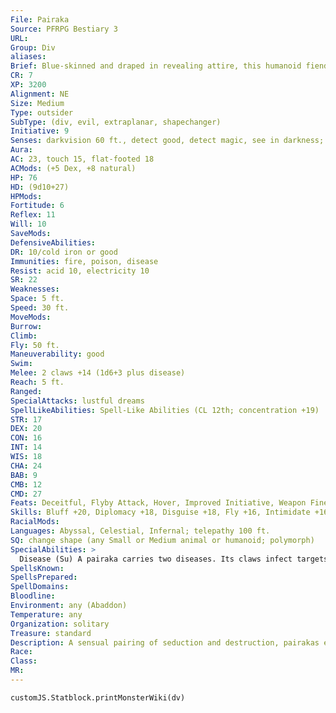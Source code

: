```yaml
---
File: Pairaka
Source: PFRPG Bestiary 3
URL: 
Group: Div
aliases: 
Brief: Blue-skinned and draped in revealing attire, this humanoid fiend has a sultry gaze suggesting all manner of debased pleasures.
CR: 7
XP: 3200
Alignment: NE
Size: Medium
Type: outsider
SubType: (div, evil, extraplanar, shapechanger)
Initiative: 9
Senses: darkvision 60 ft., detect good, detect magic, see in darkness; Perception +16
Aura: 
AC: 23, touch 15, flat-footed 18
ACMods: (+5 Dex, +8 natural)
HP: 76
HD: (9d10+27)
HPMods: 
Fortitude: 6
Reflex: 11
Will: 10
SaveMods: 
DefensiveAbilities: 
DR: 10/cold iron or good
Immunities: fire, poison, disease
Resist: acid 10, electricity 10
SR: 22
Weaknesses: 
Space: 5 ft.
Speed: 30 ft.
MoveMods: 
Burrow: 
Climb: 
Fly: 50 ft.
Maneuverability: good
Swim: 
Melee: 2 claws +14 (1d6+3 plus disease)
Reach: 5 ft.
Ranged: 
SpecialAttacks: lustful dreams
SpellLikeAbilities: Spell-Like Abilities (CL 12th; concentration +19)  Constant-detect good, detect magic  At Will-charm monster (DC 21), dimension door (self plus 50 lbs. of objects only), misdirection (DC 19)  1/day-insect plague, summon (level 3, 1d4 dorus 50%)
STR: 17
DEX: 20
CON: 16
INT: 14
WIS: 18
CHA: 24
BAB: 9
CMB: 12
CMD: 27
Feats: Deceitful, Flyby Attack, Hover, Improved Initiative, Weapon Finesse
Skills: Bluff +20, Diplomacy +18, Disguise +18, Fly +16, Intimidate +16, Knowledge (local) +13, Knowledge (planes) +13, Perception +16, Sense Motive +13, Stealth +17
RacialMods: 
Languages: Abyssal, Celestial, Infernal; telepathy 100 ft.
SQ: change shape (any Small or Medium animal or humanoid; polymorph)
SpecialAbilities: >
  Disease (Su) A pairaka carries two diseases. Its claws infect targets with bubonic plague, and any willing contact with its skin (such as through caressing, grappling, or more) exposes victims to the shakes.  Bubonic Plague: Claw-injury; save Fort DC 17; onset 1 day; frequency 1/ day; effect 1d4 Str damage, 1 Cha  damage, and target is fatigued; cure 2 consecutive saves.  Shakes: Contact; save Fort DC 17; onset 1 day; frequency 1/day; effect 1d8 Dex damage; cure 2 consecutive saves.  Lustful Dreams (Su) Pairakas can torment sleeping creatures. While an intelligent creature sleeps, a pairaka can slip into the target's mind and twist its dreams to lusty nocturnal visions. The victim must be asleep for the pairaka to use this ability and the pairaka must be within 100 feet. If the victim fails a DC 21 Will save, it experiences vivid hallucinations of a lurid nature that leave it breathless and fatigued upon waking. The victim, even a depraved soul, rarely considers the sexual nature of these dreams enjoyable, as the images exploit any number of taboos the pairaka suspects its victim might harbor. The save DC is Charisma-based. Creatures that do not sleep or dream are immune to this effect.
SpellsKnown: 
SpellsPrepared: 
SpellDomains: 
Bloodline: 
Environment: any (Abaddon)
Temperature: any
Organization: solitary
Treasure: standard
Description: A sensual pairing of seduction and destruction, pairakas embody the corruptive nature of unbridled lust. Pairakas spend little time in their true form while on the Material Plane, choosing to cloak themselves instead in alluring forms to seduce potential victims, ruin relationships, and foment obsession. In its true form, a pairaka's body is a foul landscape of blazing rashes, oozing pustules, and taut blisters suggestive of the corruptions it harbors, bodily and spiritually.  Pairakas pride themselves on perversion. They love nothing more than turning lovers against one another or destroying the bonds of friendship. Pairakas feed off this slow torment and savor each broken heart or disappointment. They use lust and sexuality as their primary tools, wielding taboos and carnal appetites to sever once-friendly relationships. Pairakas also use their seduction to spread disease, charming victims into physical contact.  Just as all other divs suffer a weakness, pairakas cannot stand the color red. They never wear the color or enter a place that is painted red, and they always attack creatures that are garbed in clothes of a crimson hue first.  Pairakas stand 6 feet tall and weigh around 150 pounds. Their skin color varies widely between individuals.
Race: 
Class: 
MR: 
---
```

```dataviewjs
customJS.Statblock.printMonsterWiki(dv)
```
